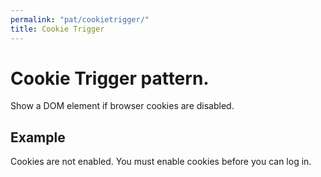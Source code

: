 ```yaml
---
permalink: "pat/cookietrigger/"
title: Cookie Trigger
---
```


# Cookie Trigger pattern.

Show a DOM element if browser cookies are disabled.

## Example

<div class="portalMessage error pat-cookietrigger">
 Cookies are not enabled. You must enable cookies before you can log in.
</div>

